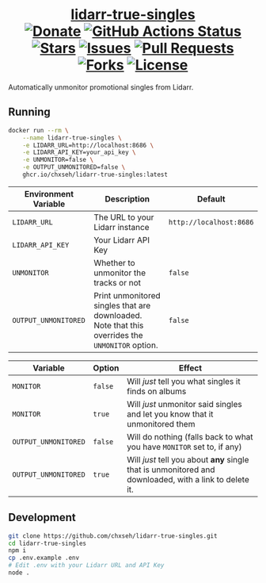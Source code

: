 <div align="center">
<h1><a href="https://hub.docker.com/r/chxseh/lidarr-true-singles">lidarr-true-singles</a><br>
<a href="https://chse.dev/donate"><img alt="Donate" src="https://badges.chse.dev:/badge/Donate_To_This_Project-brightgreen"></a>
<a href="https://github.com/chxseh/lidarr-true-singles/actions/workflows/linter.yml"><img alt="GitHub Actions Status" src="https://github.com/chxseh/lidarr-true-singles/actions/workflows/linter.yml/badge.svg"></a>
<a href="https://github.com/chxseh/lidarr-true-singles/stargazers"><img alt="Stars" src="https://badges.chse.dev:/github/stars/chxseh/lidarr-true-singles"></a>
<a href="https://github.com/chxseh/lidarr-true-singles/issues"><img alt="Issues" src="https://badges.chse.dev:/github/issues/chxseh/lidarr-true-singles"></a>
<a href="https://github.com/chxseh/lidarr-true-singles/pulls"><img alt="Pull Requests" src="https://badges.chse.dev:/github/issues-pr/chxseh/lidarr-true-singles"></a>
<a href="https://github.com/chxseh/lidarr-true-singles/network"><img alt="Forks" src="https://badges.chse.dev:/github/forks/chxseh/lidarr-true-singles"></a>
<a href="https://github.com/chxseh/lidarr-true-singles/blob/main/LICENSE.md"><img alt="License" src="https://badges.chse.dev:/github/license/chxseh/lidarr-true-singles"></a>
</h1></div>

Automatically unmonitor promotional singles from Lidarr.

## Running
```bash
docker run --rm \
    --name lidarr-true-singles \
    -e LIDARR_URL=http://localhost:8686 \
    -e LIDARR_API_KEY=your_api_key \
    -e UNMONITOR=false \
    -e OUTPUT_UNMONITORED=false \
    ghcr.io/chxseh/lidarr-true-singles:latest
```

| Environment Variable | Description                                                                                     | Default                 |
| -------------------- | ----------------------------------------------------------------------------------------------- | ----------------------- |
| `LIDARR_URL`         | The URL to your Lidarr instance                                                                 | `http://localhost:8686` |
| `LIDARR_API_KEY`     | Your Lidarr API Key                                                                             |                         |
| `UNMONITOR`          | Whether to unmonitor the tracks or not                                                          | `false`                 |
| `OUTPUT_UNMONITORED` | Print unmonitored singles that are downloaded. Note that this overrides the `UNMONITOR` option. | `false`                 |

| Variable             | Option  | Effect                                                                                                  |
| -------------------- | ------- | ------------------------------------------------------------------------------------------------------- |
| `MONITOR`            | `false` | Will *just* tell you what singles it finds on albums                                                    |
| `MONITOR`            | `true`  | Will *just* unmonitor said singles and let you know that it unmonitored them                            |
| `OUTPUT_UNMONITORED` | `false` | Will do nothing (falls back to what you have `MONITOR` set to, if any)                                  |
| `OUTPUT_UNMONITORED` | `true`  | Will *just* tell you about **any** single that is unmonitored and downloaded, with a link to delete it. |

## Development
```bash
git clone https://github.com/chxseh/lidarr-true-singles.git
cd lidarr-true-singles
npm i
cp .env.example .env
# Edit .env with your Lidarr URL and API Key
node .
```
